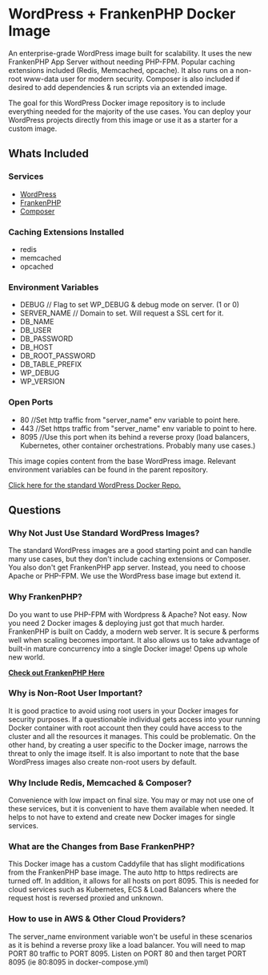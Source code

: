 # WordPress + FrankenPHP Docker Image

An enterprise-grade WordPress image built for scalability. It uses the new FrankenPHP App Server without needing PHP-FPM. Popular caching extensions included (Redis, Memcached, opcache). It also runs on a non-root www-data user for modern security. Composer is also included if desired to add dependencies & run scripts via an extended image.

The goal for this WordPress Docker image repository is to include everything needed for the majority of the use cases. You can deploy your WordPress projects directly from this image or use it as a starter for a custom image.

## Whats Included

### Services

- [WordPress](https://hub.docker.com/_/wordpress "WordPress Docker Image")
- [FrankenPHP](https://hub.docker.com/r/dunglas/frankenphp "FrankenPHP Docker Image")
- [Composer](https://hub.docker.com/_/composer "Composer Docker Image")

### Caching Extensions Installed

- redis
- memcached
- opcached

### Environment Variables

- DEBUG // Flag to set WP_DEBUG & debug mode on server. (1 or 0)
- SERVER_NAME // Domain to set. Will request a SSL cert for it.
- DB_NAME
- DB_USER
- DB_PASSWORD
- DB_HOST
- DB_ROOT_PASSWORD
- DB_TABLE_PREFIX
- WP_DEBUG
- WP_VERSION

### Open Ports

- 80 //Set http traffic from "server_name" env variable to point here.
- 443 //Set https traffic from "server_name" env variable to point to here.
- 8095 //Use this port when its behind a reverse proxy (load balancers, Kubernetes, other container orchestrations. Probably many use cases.)

This image copies content from the base WordPress image. Relevant environment variables can be found in the parent repository.

[Click here for the standard WordPress Docker Repo.](https://hub.docker.com/_/wordpress "WordPress Docker Images")

## Questions

### Why Not Just Use Standard WordPress Images?

The standard WordPress images are a good starting point and can handle many use cases, but they don't include caching extensions or Composer. You also don't get FrankenPHP app server. Instead, you need to choose Apache or PHP-FPM. We use the WordPress base image but extend it.

### Why FrankenPHP?

Do you want to use PHP-FPM with Wordpress & Apache? Not easy. Now you need 2 Docker images & deploying just got that much harder. FrankenPHP is built on Caddy, a modern web server. It is secure & performs well when scaling becomes important. It also allows us to take advantage of built-in mature concurrency into a single Docker image! Opens up whole new world.

**[Check out FrankenPHP Here](https://frankenphp.dev/ "FrankenPHP")**

### Why is Non-Root User Important?

It is good practice to avoid using root users in your Docker images for security purposes. If a questionable individual gets access into your running Docker container with root account then they could have access to the cluster and all the resources it manages. This could be problematic. On the other hand, by creating a user specific to the Docker image, narrows the threat to only the image itself. It is also important to note that the base WordPress images also create non-root users by default.

### Why Include Redis, Memcached & Composer?

Convenience with low impact on final size. You may or may not use one of these services, but it is convenient to have them available when needed. It helps to not have to extend and create new Docker images for single services.

### What are the Changes from Base FrankenPHP?

This Docker image has a custom Caddyfile that has slight modifications from the FrankenPHP base image. The auto http to https redirects are turned off. In addition, it allows for all hosts on port 8095. This is needed for cloud services such as Kubernetes, ECS & Load Balancers where the request host is reversed proxied and unknown.

### How to use in AWS & Other Cloud Providers?

The server_name environment variable won't be useful in these scenarios as it is behind a reverse proxy like a load balancer. You will need to map PORT 80 traffic to PORT 8095. Listen on PORT 80 and then target PORT 8095 (ie 80:8095 in docker-compose.yml)
